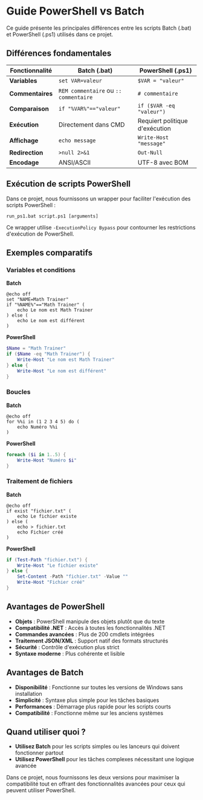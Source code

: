 # Guide PowerShell vs Batch

Ce guide présente les principales différences entre les scripts Batch (.bat) et PowerShell (.ps1) utilisés dans ce projet.

## Différences fondamentales

| Fonctionnalité | Batch (.bat) | PowerShell (.ps1) |
|----------------|--------------|-------------------|
| **Variables** | `set VAR=valeur` | `$VAR = "valeur"` |
| **Commentaires** | `REM commentaire` ou `:: commentaire` | `# commentaire` |
| **Comparaison** | `if "%VAR%"=="valeur"` | `if ($VAR -eq "valeur")` |
| **Exécution** | Directement dans CMD | Requiert politique d'exécution |
| **Affichage** | `echo message` | `Write-Host "message"` |
| **Redirection** | `>null 2>&1` | `Out-Null` |
| **Encodage** | ANSI/ASCII | UTF-8 avec BOM |

## Exécution de scripts PowerShell

Dans ce projet, nous fournissons un wrapper pour faciliter l'exécution des scripts PowerShell :

```batch
run_ps1.bat script.ps1 [arguments]
```

Ce wrapper utilise `-ExecutionPolicy Bypass` pour contourner les restrictions d'exécution de PowerShell.

## Exemples comparatifs

### Variables et conditions

**Batch**
```batch
@echo off
set "NAME=Math Trainer"
if "%NAME%"=="Math Trainer" (
    echo Le nom est Math Trainer
) else (
    echo Le nom est différent
)
```

**PowerShell**
```powershell
$Name = "Math Trainer"
if ($Name -eq "Math Trainer") {
    Write-Host "Le nom est Math Trainer"
} else {
    Write-Host "Le nom est différent"
}
```

### Boucles

**Batch**
```batch
@echo off
for %%i in (1 2 3 4 5) do (
    echo Numéro %%i
)
```

**PowerShell**
```powershell
foreach ($i in 1..5) {
    Write-Host "Numéro $i"
}
```

### Traitement de fichiers

**Batch**
```batch
@echo off
if exist "fichier.txt" (
    echo Le fichier existe
) else (
    echo > fichier.txt
    echo Fichier créé
)
```

**PowerShell**
```powershell
if (Test-Path "fichier.txt") {
    Write-Host "Le fichier existe"
} else {
    Set-Content -Path "fichier.txt" -Value ""
    Write-Host "Fichier créé"
}
```

## Avantages de PowerShell

- **Objets** : PowerShell manipule des objets plutôt que du texte
- **Compatibilité .NET** : Accès à toutes les fonctionnalités .NET
- **Commandes avancées** : Plus de 200 cmdlets intégrées
- **Traitement JSON/XML** : Support natif des formats structurés
- **Sécurité** : Contrôle d'exécution plus strict
- **Syntaxe moderne** : Plus cohérente et lisible

## Avantages de Batch

- **Disponibilité** : Fonctionne sur toutes les versions de Windows sans installation
- **Simplicité** : Syntaxe plus simple pour les tâches basiques
- **Performances** : Démarrage plus rapide pour les scripts courts
- **Compatibilité** : Fonctionne même sur les anciens systèmes

## Quand utiliser quoi ?

- **Utilisez Batch** pour les scripts simples ou les lanceurs qui doivent fonctionner partout
- **Utilisez PowerShell** pour les tâches complexes nécessitant une logique avancée

Dans ce projet, nous fournissons les deux versions pour maximiser la compatibilité tout en offrant des fonctionnalités avancées pour ceux qui peuvent utiliser PowerShell. 